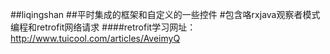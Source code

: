 ##liqingshan
##平时集成的框架和自定义的一些控件
#包含咯rxjava观察者模式编程和retrofit网络请求
####retrofit学习网址：http://www.tuicool.com/articles/AveimyQ
